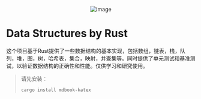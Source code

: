 <p align="center">
  <img src="https://github.com/user-attachments/assets/23721e1b-0c3b-4ac1-abcb-e48cea7513d5" alt="image"/>
</p>

# Data Structures by Rust

这个项目基于Rust提供了一些数据结构的基本实现，包括数组，链表，栈，队列，堆，图，树，哈希表，集合，映射，并查集等。同时提供了单元测试和基准测试，以验证数据结构的正确性和性能。仅供学习和研究使用。

> 请先安装：
>
> ```rust
> cargo install mdbook-katex
> ```
